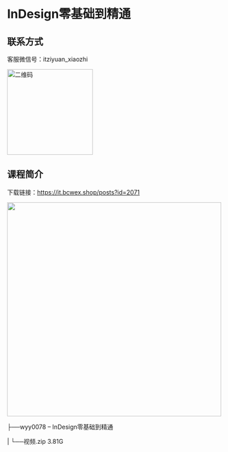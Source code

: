# InDesign零基础到精通

## 联系方式

客服微信号：itziyuan_xiaozhi

<img src="https://ziyuanyun.oss-cn-guangzhou.aliyuncs.com/common/20240614073449/666b82192834a.jpg" width="200" height="200" alt="二维码">

## 课程简介

下载链接：https://it.bcwex.shop/posts?id=2071

<img src="https://ziyuanyun.oss-cn-guangzhou.aliyuncs.com/yun/20240515183642/6644903a6f19e.jpg" width="500" alt="">

  ├──wyy0078 &#8211; InDesign零基础到精通

 | └──视频.zip 3.81G

  
